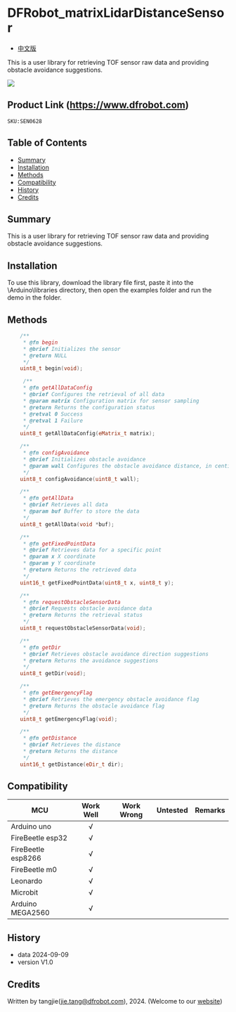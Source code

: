 # DFRobot_matrixLidarDistanceSensor

- [中文版](./README_CN.md)

This is a user library for retrieving TOF sensor raw data and providing obstacle avoidance suggestions.

![](./resources/images/SEN0628.png)

## Product Link (https://www.dfrobot.com)
    SKU:SEN0628

## Table of Contents

* [Summary](#summary)
* [Installation](#installation)
* [Methods](#methods)
* [Compatibility](#compatibility)
* [History](#history)
* [Credits](#credits)

## Summary
This is a user library for retrieving TOF sensor raw data and providing obstacle avoidance suggestions.

## Installation

To use this library, download the library file first, paste it into the \Arduino\libraries directory, then open the examples folder and run the demo in the folder.

## Methods

```C++
    /**
     * @fn begin
     * @brief Initializes the sensor
     * @return NULL
     */
    uint8_t begin(void);

     /**
     * @fn getAllDataConfig
     * @brief Configures the retrieval of all data
     * @param matrix Configuration matrix for sensor sampling
     * @return Returns the configuration status
     * @retval 0 Success
     * @retval 1 Failure
     */
    uint8_t getAllDataConfig(eMatrix_t matrix);

    /**
     * @fn configAvoidance
     * @brief Initializes obstacle avoidance
     * @param wall Configures the obstacle avoidance distance, in centimeters
     */
    uint8_t configAvoidance(uint8_t wall);

    /**
     * @fn getAllData
     * @brief Retrieves all data
     * @param buf Buffer to store the data
     */
    uint8_t getAllData(void *buf);

    /**
     * @fn getFixedPointData
     * @brief Retrieves data for a specific point
     * @param x X coordinate
     * @param y Y coordinate
     * @return Returns the retrieved data
     */
    uint16_t getFixedPointData(uint8_t x, uint8_t y);

    /**
     * @fn requestObstacleSensorData
     * @brief Requests obstacle avoidance data
     * @return Returns the retrieval status
     */
    uint8_t requestObstacleSensorData(void);

    /**
     * @fn getDir
     * @brief Retrieves obstacle avoidance direction suggestions
     * @return Returns the avoidance suggestions
     */
    uint8_t getDir(void);

    /**
     * @fn getEmergencyFlag
     * @brief Retrieves the emergency obstacle avoidance flag
     * @return Returns the obstacle avoidance flag
     */
    uint8_t getEmergencyFlag(void);

    /**
     * @fn getDistance
     * @brief Retrieves the distance
     * @return Returns the distance
     */
    uint16_t getDistance(eDir_t dir);


```


## Compatibility

MCU                | Work Well | Work Wrong | Untested  | Remarks
------------------ | :----------: | :----------: | :---------: | -----
Arduino uno |       √      |             |            | 
FireBeetle esp32 |       √      |             |            | 
FireBeetle esp8266 |       √      |             |            | 
FireBeetle m0 |       √      |             |            | 
Leonardo |       √      |             |            | 
Microbit |       √      |             |            | 
Arduino MEGA2560 | √ | | | 


## History

- data 2024-09-09
- version V1.0


## Credits

Written by tangjie(jie.tang@dfrobot.com), 2024. (Welcome to our [website](https://www.dfrobot.com/))
